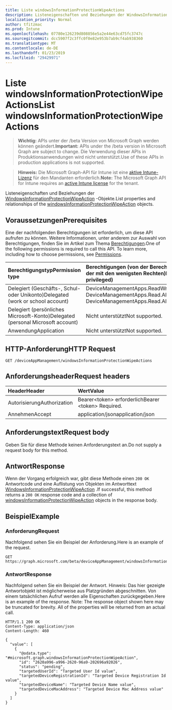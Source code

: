 ```yaml
---
title: Liste windowsInformationProtectionWipeActions
description: Listeneigenschaften und Beziehungen der WindowsInformationProtectionWipeAction-Objekte.
localization_priority: Normal
author: tfitzmac
ms.prod: Intune
ms.openlocfilehash: 07780e126239d808856e5a2e44e63cd75fc3747c
ms.sourcegitcommit: dcc5907f2c3ffc0f0e82e953b7ab9cf4ab938360
ms.translationtype: MT
ms.contentlocale: de-DE
ms.lasthandoff: 01/23/2019
ms.locfileid: "29429971"
---
```

# <a name="list-windowsinformationprotectionwipeactions"></a><span data-ttu-id="f1463-103">Liste windowsInformationProtectionWipeActions</span><span class="sxs-lookup"><span data-stu-id="f1463-103">List windowsInformationProtectionWipeActions</span></span>

> <span data-ttu-id="f1463-104">**Wichtig:** APIs unter der /beta Version von Microsoft Graph werden können geändert.</span><span class="sxs-lookup"><span data-stu-id="f1463-104">**Important:** APIs under the /beta version in Microsoft Graph are subject to change.</span></span> <span data-ttu-id="f1463-105">Die Verwendung dieser APIs in Produktionsanwendungen wird nicht unterstützt.</span><span class="sxs-lookup"><span data-stu-id="f1463-105">Use of these APIs in production applications is not supported.</span></span>

> <span data-ttu-id="f1463-106">**Hinweis:** Die Microsoft Graph-API für Intune ist eine [aktive Intune-Lizenz](https://go.microsoft.com/fwlink/?linkid=839381) für den Mandanten erforderlich.</span><span class="sxs-lookup"><span data-stu-id="f1463-106">**Note:** The Microsoft Graph API for Intune requires an [active Intune license](https://go.microsoft.com/fwlink/?linkid=839381) for the tenant.</span></span>

<span data-ttu-id="f1463-107">Listeneigenschaften und Beziehungen der [WindowsInformationProtectionWipeAction](../resources/intune-mam-windowsinformationprotectionwipeaction.md) -Objekte.</span><span class="sxs-lookup"><span data-stu-id="f1463-107">List properties and relationships of the [windowsInformationProtectionWipeAction](../resources/intune-mam-windowsinformationprotectionwipeaction.md) objects.</span></span>

## <a name="prerequisites"></a><span data-ttu-id="f1463-108">Voraussetzungen</span><span class="sxs-lookup"><span data-stu-id="f1463-108">Prerequisites</span></span>
<span data-ttu-id="f1463-p102">Eine der nachfolgenden Berechtigungen ist erforderlich, um diese API aufrufen zu können. Weitere Informationen, unter anderem zur Auswahl von Berechtigungen, finden Sie im Artikel zum Thema [Berechtigungen](/concepts/permissions-reference.md).</span><span class="sxs-lookup"><span data-stu-id="f1463-p102">One of the following permissions is required to call this API. To learn more, including how to choose permissions, see [Permissions](/concepts/permissions-reference.md).</span></span>

|<span data-ttu-id="f1463-111">Berechtigungstyp</span><span class="sxs-lookup"><span data-stu-id="f1463-111">Permission type</span></span>|<span data-ttu-id="f1463-112">Berechtigungen (von der Berechtigung mit den meisten Rechten zu der mit den wenigsten Rechten)</span><span class="sxs-lookup"><span data-stu-id="f1463-112">Permissions (from most to least privileged)</span></span>|
|:---|:---|
|<span data-ttu-id="f1463-113">Delegiert (Geschäfts-, Schul- oder Unikonto)</span><span class="sxs-lookup"><span data-stu-id="f1463-113">Delegated (work or school account)</span></span>|<span data-ttu-id="f1463-114">DeviceManagementApps.ReadWrite.All, DeviceManagementApps.Read.All</span><span class="sxs-lookup"><span data-stu-id="f1463-114">DeviceManagementApps.ReadWrite.All, DeviceManagementApps.Read.All</span></span>|
|<span data-ttu-id="f1463-115">Delegiert (persönliches Microsoft-Konto)</span><span class="sxs-lookup"><span data-stu-id="f1463-115">Delegated (personal Microsoft account)</span></span>|<span data-ttu-id="f1463-116">Nicht unterstützt</span><span class="sxs-lookup"><span data-stu-id="f1463-116">Not supported.</span></span>|
|<span data-ttu-id="f1463-117">Anwendung</span><span class="sxs-lookup"><span data-stu-id="f1463-117">Application</span></span>|<span data-ttu-id="f1463-118">Nicht unterstützt</span><span class="sxs-lookup"><span data-stu-id="f1463-118">Not supported.</span></span>|

## <a name="http-request"></a><span data-ttu-id="f1463-119">HTTP-Anforderung</span><span class="sxs-lookup"><span data-stu-id="f1463-119">HTTP Request</span></span>
<!-- {
  "blockType": "ignored"
}
-->
``` http
GET /deviceAppManagement/windowsInformationProtectionWipeActions
```

## <a name="request-headers"></a><span data-ttu-id="f1463-120">Anforderungsheader</span><span class="sxs-lookup"><span data-stu-id="f1463-120">Request headers</span></span>
|<span data-ttu-id="f1463-121">Header</span><span class="sxs-lookup"><span data-stu-id="f1463-121">Header</span></span>|<span data-ttu-id="f1463-122">Wert</span><span class="sxs-lookup"><span data-stu-id="f1463-122">Value</span></span>|
|:---|:---|
|<span data-ttu-id="f1463-123">Autorisierung</span><span class="sxs-lookup"><span data-stu-id="f1463-123">Authorization</span></span>|<span data-ttu-id="f1463-124">Bearer&lt;token&gt; erforderlich</span><span class="sxs-lookup"><span data-stu-id="f1463-124">Bearer &lt;token&gt; Required.</span></span>|
|<span data-ttu-id="f1463-125">Annehmen</span><span class="sxs-lookup"><span data-stu-id="f1463-125">Accept</span></span>|<span data-ttu-id="f1463-126">application/json</span><span class="sxs-lookup"><span data-stu-id="f1463-126">application/json</span></span>|

## <a name="request-body"></a><span data-ttu-id="f1463-127">Anforderungstext</span><span class="sxs-lookup"><span data-stu-id="f1463-127">Request body</span></span>
<span data-ttu-id="f1463-128">Geben Sie für diese Methode keinen Anforderungstext an.</span><span class="sxs-lookup"><span data-stu-id="f1463-128">Do not supply a request body for this method.</span></span>

## <a name="response"></a><span data-ttu-id="f1463-129">Antwort</span><span class="sxs-lookup"><span data-stu-id="f1463-129">Response</span></span>
<span data-ttu-id="f1463-130">Wenn der Vorgang erfolgreich war, gibt diese Methode einen `200 OK` Antwortcode und eine Auflistung von Objekten im Antworttext [WindowsInformationProtectionWipeAction](../resources/intune-mam-windowsinformationprotectionwipeaction.md) .</span><span class="sxs-lookup"><span data-stu-id="f1463-130">If successful, this method returns a `200 OK` response code and a collection of [windowsInformationProtectionWipeAction](../resources/intune-mam-windowsinformationprotectionwipeaction.md) objects in the response body.</span></span>

## <a name="example"></a><span data-ttu-id="f1463-131">Beispiel</span><span class="sxs-lookup"><span data-stu-id="f1463-131">Example</span></span>

### <a name="request"></a><span data-ttu-id="f1463-132">Anforderung</span><span class="sxs-lookup"><span data-stu-id="f1463-132">Request</span></span>
<span data-ttu-id="f1463-133">Nachfolgend sehen Sie ein Beispiel der Anforderung.</span><span class="sxs-lookup"><span data-stu-id="f1463-133">Here is an example of the request.</span></span>
``` http
GET https://graph.microsoft.com/beta/deviceAppManagement/windowsInformationProtectionWipeActions
```

### <a name="response"></a><span data-ttu-id="f1463-134">Antwort</span><span class="sxs-lookup"><span data-stu-id="f1463-134">Response</span></span>
<span data-ttu-id="f1463-p103">Nachfolgend sehen Sie ein Beispiel der Antwort. Hinweis: Das hier gezeigte Antwortobjekt ist möglicherweise aus Platzgründen abgeschnitten. Von einem tatsächlichen Aufruf werden alle Eigenschaften zurückgegeben.</span><span class="sxs-lookup"><span data-stu-id="f1463-p103">Here is an example of the response. Note: The response object shown here may be truncated for brevity. All of the properties will be returned from an actual call.</span></span>
``` http
HTTP/1.1 200 OK
Content-Type: application/json
Content-Length: 460

{
  "value": [
    {
      "@odata.type": "#microsoft.graph.windowsInformationProtectionWipeAction",
      "id": "2620a996-a996-2620-96a9-202696a92026",
      "status": "pending",
      "targetedUserId": "Targeted User Id value",
      "targetedDeviceRegistrationId": "Targeted Device Registration Id value",
      "targetedDeviceName": "Targeted Device Name value",
      "targetedDeviceMacAddress": "Targeted Device Mac Address value"
    }
  ]
}
```




